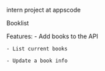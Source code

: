 intern project at appscode

Booklist

Features:
    - Add books to the API

    - List current books

    - Update a book info
